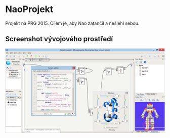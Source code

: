 ﻿# NaoProjekt

Projekt na PRG 2015.
Cílem je, aby Nao zatančil a nešlehl sebou.


## Screenshot vývojového prostředí

![NPscreen.jpg](docs/NPscreen.jpg)